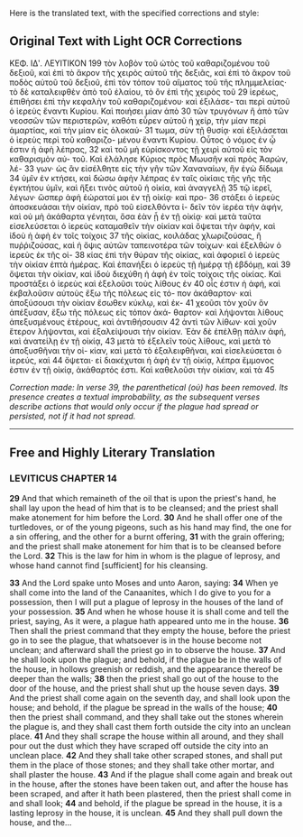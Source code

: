 Here is the translated text, with the specified corrections and style:

## Original Text with Light OCR Corrections

ΚΕΦ. ΙΔʹ. ΛΕΥΙΤΙΚΟΝ 199
τὸν λοβὸν τοῦ ὠτὸς τοῦ καθαριζομένου τοῦ δεξιοῦ, καὶ ἐπὶ τὸ
ἄκρον τῆς χειρὸς αὐτοῦ τῆς δεξιᾶς, καὶ ἐπὶ τὸ ἄκρον τοῦ ποδὸς
αὐτοῦ τοῦ δεξιοῦ, ἐπὶ τὸν τόπον τοῦ αἵματος τοῦ τῆς πλημμελείας·
τὸ δὲ καταλειφθὲν ἀπὸ τοῦ ἐλαίου, τὸ ὂν ἐπὶ τῆς χειρὸς τοῦ 29
ἱερέως, ἐπιθήσει ἐπὶ τὴν κεφαλὴν τοῦ καθαριζομένου· καὶ ἐξιλάσε-
ται περὶ αὐτοῦ ὁ ἱερεὺς ἔναντι Κυρίου. Καὶ ποιήσει μίαν ἀπὸ 30
τῶν τρυγόνων ἢ ἀπὸ τῶν νεοσσῶν τῶν περιστερῶν, καθότι εὗρεν
αὐτοῦ ἡ χείρ, τὴν μίαν περὶ ἁμαρτίας, καὶ τὴν μίαν εἰς ὁλοκαύ- 31
τωμα, σὺν τῇ θυσίᾳ· καὶ ἐξιλάσεται ὁ ἱερεὺς περὶ τοῦ καθαριζο-
μένου ἔναντι Κυρίου. Οὗτος ὁ νόμος ἐν ᾧ ἐστιν ἡ ἁφὴ λέπρας, 32
καὶ τοῦ μὴ εὑρίσκοντος τῇ χειρὶ αὐτοῦ εἰς τὸν καθαρισμὸν αὐ-
τοῦ. Καὶ ἐλάλησε Κύριος πρὸς Μωυσῆν καὶ πρὸς Ἀαρών, λέ- 33
γων· ὡς ἂν εἰσέλθητε εἰς τὴν γῆν τῶν Χαναναίων, ἣν ἐγὼ δίδωμι 34
ὑμῖν ἐν κτήσει, καὶ δώσω ἁφὴν λέπρας ἐν ταῖς οἰκίαις τῆς γῆς
τῆς ἐγκτήτου ὑμῖν, καὶ ἥξει τινὸς αὐτοῦ ἡ οἰκία, καὶ ἀναγγελῇ 35
τῷ ἱερεῖ, λέγων· ὥσπερ ἁφὴ ἑώραταί μοι ἐν τῇ οἰκίᾳ· καὶ προ- 36
στάξει ὁ ἱερεὺς ἀποσκευάσαι τὴν οἰκίαν, πρὸ τοῦ εἰσελθόντα ἰ-
δεῖν τὸν ἱερέα τὴν ἁφήν, καὶ οὐ μὴ ἀκάθαρτα γένηται, ὅσα ἐὰν
ᾖ ἐν τῇ οἰκίᾳ· καὶ μετὰ ταῦτα εἰσελεύσεται ὁ ἱερεὺς καταμαθεῖν
τὴν οἰκίαν καὶ ὄψεται τὴν ἁφήν, καὶ ἰδοὺ ἡ ἁφὴ ἐν τοῖς τοίχοις 37
τῆς οἰκίας, κοιλάδας χλωριζούσας, ἢ πυῤῥιζούσας, καὶ ἡ ὄψις
αὐτῶν ταπεινοτέρα τῶν τοίχων· καὶ ἐξελθὼν ὁ ἱερεὺς ἐκ τῆς οἰ- 38
κίας ἐπὶ τὴν θύραν τῆς οἰκίας, καὶ ἀφοριεῖ ὁ ἱερεὺς τὴν οἰκίαν
ἑπτὰ ἡμέρας. Καὶ ἐπανήξει ὁ ἱερεὺς τῇ ἡμέρᾳ τῇ ἑβδόμῃ, καὶ 39
ὄψεται τὴν οἰκίαν, καὶ ἰδοὺ διεχύθη ἡ ἁφὴ ἐν τοῖς τοίχοις
τῆς οἰκίας. Καὶ προστάξει ὁ ἱερεὺς καὶ ἐξελοῦσι τοὺς λίθους ἐν 40
οἷς ἐστιν ἡ ἁφή, καὶ ἐκβαλοῦσιν αὐτοὺς ἔξω τῆς πόλεως εἰς τό-
πον ἀκάθαρτον· καὶ ἀποξύσουσι τὴν οἰκίαν ἔσωθεν κύκλῳ, καὶ ἐκ- 41
χεοῦσι τὸν χοῦν ὃν ἀπέξυσαν, ἔξω τῆς πόλεως εἰς τόπον ἀκά-
θαρτον· καὶ λήψονται λίθους ἀπεξυσμένους ἑτέρους, καὶ ἀντιθήσουσιν 42
ἀντὶ τῶν λίθων· καὶ χοῦν ἕτερον λήψονται, καὶ ἐξαλείψουσι τὴν
οἰκίαν. Ἐὰν δὲ ἐπέλθῃ πάλιν ἀφή, καὶ ἀνατείλῃ ἐν τῇ οἰκίᾳ, 43
μετὰ τὸ ἐξελεῖν τοὺς λίθους, καὶ μετὰ τὸ ἀποξυσθῆναι τὴν οἰ-
κίαν, καὶ μετὰ τὸ ἐξαλειφθῆναι, καὶ εἰσελεύσεται ὁ ἱερεύς, καὶ 44
ὄψεται· εἰ διακέχυται ἡ ἁφὴ ἐν τῇ οἰκίᾳ, λέπρα ἔμμονος ἐστιν
ἐν τῇ οἰκίᾳ, ἀκάθαρτός ἐστι. Καὶ καθελοῦσι τὴν οἰκίαν, καὶ τὰ 45

*Correction made: In verse 39, the parenthetical (οὐ) has been removed. Its presence creates a textual improbability, as the subsequent verses describe actions that would only occur if the plague *had* spread or persisted, not if it had *not* spread.*

---

## Free and Highly Literary Translation

### LEVITICUS CHAPTER 14

**29** And that which remaineth of the oil that is upon the priest's hand, he shall lay upon the head of him that is to be cleansed; and the priest shall make atonement for him before the Lord.
**30** And he shall offer one of the turtledoves, or of the young pigeons, such as his hand may find, the one for a sin offering, and the other for a burnt offering,
**31** with the grain offering; and the priest shall make atonement for him that is to be cleansed before the Lord.
**32** This is the law for him in whom is the plague of leprosy, and whose hand cannot find [sufficient] for his cleansing.

**33** And the Lord spake unto Moses and unto Aaron, saying:
**34** When ye shall come into the land of the Canaanites, which I do give to you for a possession, then I will put a plague of leprosy in the houses of the land of your possession.
**35** And when he whose house it is shall come and tell the priest, saying, As it were, a plague hath appeared unto me in the house.
**36** Then shall the priest command that they empty the house, before the priest go in to see the plague, that whatsoever is in the house become not unclean; and afterward shall the priest go in to observe the house.
**37** And he shall look upon the plague; and behold, if the plague be in the walls of the house, in hollows greenish or reddish, and the appearance thereof be deeper than the walls;
**38** then the priest shall go out of the house to the door of the house, and the priest shall shut up the house seven days.
**39** And the priest shall come again on the seventh day, and shall look upon the house; and behold, if the plague be spread in the walls of the house;
**40** then the priest shall command, and they shall take out the stones wherein the plague is, and they shall cast them forth outside the city into an unclean place.
**41** And they shall scrape the house within all around, and they shall pour out the dust which they have scraped off outside the city into an unclean place.
**42** And they shall take other scraped stones, and shall put them in the place of those stones; and they shall take other mortar, and shall plaster the house.
**43** And if the plague shall come again and break out in the house, after the stones have been taken out, and after the house has been scraped, and after it hath been plastered, then the priest shall come in and shall look;
**44** and behold, if the plague be spread in the house, it is a lasting leprosy in the house, it is unclean.
**45** And they shall pull down the house, and the...